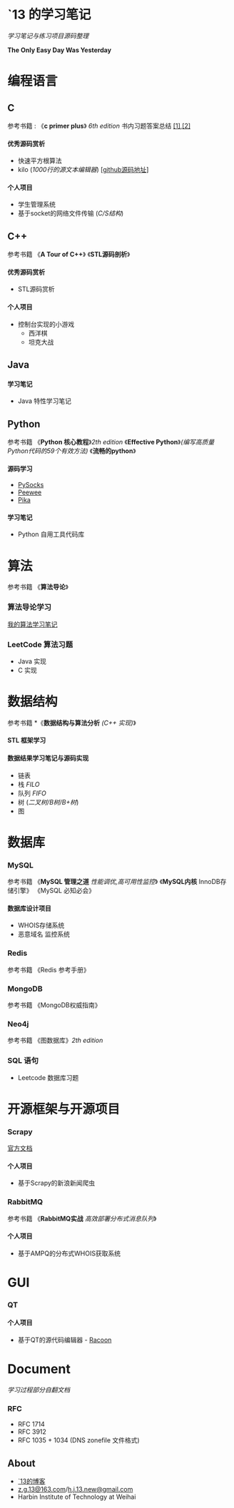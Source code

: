 `13 的学习笔记
====================
*学习笔记与练习项目源码整理*

**The Only Easy Day Was Yesterday**



# 编程语言

## C
参考书籍 :
《**c primer plus**》 *6th edition*
书内习题答案总结 [[1]](https://github.com/noahc66260/C-PrimerPlus),[[2]](https://github.com/PytLab/Cpp-Primer-Plus) 

#### 优秀源码赏析

* 快速平方根算法
* kilo (*1000行的源文本编辑器*) [[github源码地址]](https://github.com/antirez/kilo)

#### 个人项目

* 学生管理系统
* 基于socket的网络文件传输 (*C/S结构*)



## C++
参考书籍 
《**A Tour of C++**》
《**STL源码剖析**》

#### 优秀源码赏析

* STL源码赏析

#### 个人项目

* 控制台实现的小游戏
	* 西洋棋
	* 坦克大战

## Java

#### 学习笔记

* Java 特性学习笔记

## Python
参考书籍 
《**Python 核心教程**》*2th edition*
《**Effective Python**》*(编写高质量Python代码的59个有效方法)*
《**流畅的python**》

#### 源码学习
	
* [PySocks](https://github.com/Anorov/PySocks)
* [Peewee](https://github.com/coleifer/peewee)
* [Pika](https://github.com/pika/pika)

#### 学习笔记

* Python 自用工具代码库


# 算法
参考书籍
《**算法导论**》


### 算法导论学习


[我的算法学习笔记](http://www.jianshu.com/p/47993296f7f8)

### LeetCode 算法习题

* Java 实现
* C 实现


# 数据结构
参考书籍
*《**数据结构与算法分析** *(C++ 实现)*》

#### STL 框架学习

#### 数据结果学习笔记与源码实现

* 链表
* 栈 *FILO*
* 队列 *FIFO*
* 树 (*二叉树/B树/B+树*)
* 图

# 数据库

### MySQL 
参考书籍
《**MySQL 管理之道** *性能调优,高可用性监控*》
《**MySQL内核** InnoDB存储引擎》
《MySQL 必知必会》

#### 数据库设计项目

*  WHOIS存储系统
*  恶意域名 监控系统


### Redis
参考书籍
《Redis 参考手册》


### MongoDB
参考书籍
《MongoDB权威指南》


### Neo4j
参考书籍
《图数据库》*2th edition*


### SQL 语句　 
* Leetcode 数据库习题

# 开源框架与开源项目

### Scrapy
[官方文档](https://docs.scrapy.org/en/latest/)


#### 个人项目
* 基于Scrapy的新浪新闻爬虫

### RabbitMQ
参考书籍
《**RabbitMQ实战** *高效部署分布式消息队列*》

#### 个人项目
* 基于AMPQ的分布式WHOIS获取系统

# GUI

### QT

#### 个人项目
* 基于QT的源代码编辑器 - [Racoon](https://github.com/h-j-13/Racoon)

# Document
*学习过程部分自翻文档*

### RFC
* RFC 1714  
* RFC 3912
* RFC 1035 + 1034 (DNS zonefile 文件格式)

## About
* [`13的博客](http://www.jianshu.com/u/75156f101757)		
* z.g.13@163.com/h.j.13.new@gmail.com		
* Harbin Institute of Technology at Weihai		


